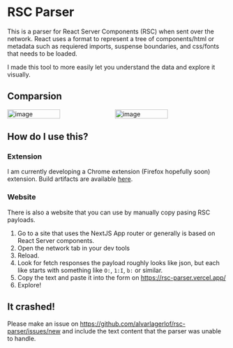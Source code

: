 # RSC Parser

This is a parser for React Server Components (RSC) when sent over the network. React uses a format to represent a tree of components/html or metadata such as requiered imports, suspense boundaries, and css/fonts that needs to be loaded.

I made this tool to more easily let you understand the data and explore it visually.

## Comparsion

<div style="display: flex; flex-direction: row;">

<img width="49%" alt="image" src="https://github.com/alvarlagerlof/rsc-parser/assets/14835120/f4384956-74e0-4647-a27e-b154a8716afa">

<img width="49%" alt="image" src="https://github.com/alvarlagerlof/rsc-parser/assets/14835120/f8f96e38-fc29-4348-8d83-1a04cd6322aa">
</div>

## How do I use this?

### Extension

I am currently developing a Chrome extension (Firefox hopefully soon) extension. Build artifacts are available [here](https://github.com/alvarlagerlof/rsc-parser/actions?query=branch%3Amain).

### Website

There is also a website that you can use by manually copy pasing RSC payloads.

1. Go to a site that uses the NextJS App router or generally is based on React Server components.
2. Open the network tab in your dev tools
3. Reload.
4. Look for fetch responses the payload roughly looks like json, but each like starts with something like `O:`, `1:I`, `b:` or similar.
5. Copy the text and paste it into the form on https://rsc-parser.vercel.app/
6. Explore!

## It crashed!

Please make an issue on https://github.com/alvarlagerlof/rsc-parser/issues/new and include the text content that the parser was unable to handle.
